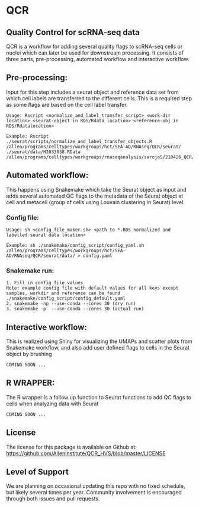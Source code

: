 # QCR

## Quality Control for scRNA-seq data

QCR is a workflow for adding several quality flags to scRNA-seq cells or nuclei which can later be used for downstream processing. It consists of three parts, pre-processing, automated workflow and interactive workflow.

## Pre-processing:

Input for this step includes a seurat object and reference data set from which cell labels are transferred to the different cells. This is a required step as some flags are based on the cell label transfer.


```
Usage: Rscript <normalize_and_label_transfer_script> <work-dir location> <seurat-object in RDS/Rdata location> <reference-obj in RDS/Rdatalocation>

Example: Rscript ./seurat/scripts/normalize_and_label_transfer_objects.R /allen/programs/celltypes/workgroups/hct/SEA-AD/RNAseq/QCR/seurat/ ./seurat/data/H2033038.RData /allen/programs/celltypes/workgroups/rnaseqanalysis/sarojaS/210426_QCR/data/reference_subset.RDS
```

## Automated workflow:

This happens using Snakemake which take the Seurat object as input and adds several automated QC flags to the metadata of the Seurat object at cell and metacell (group of cells using Louvain clustering in Seurat) level.

### Config file:
```
Usage: sh <config_file_maker.sh> <path to *.RDS normalized and labelled seurat data location>

Example: sh ./snakemake/config_script/config_yaml.sh /allen/programs/celltypes/workgroups/hct/SEA-AD/RNAseq/QCR/seurat/data/ > config.yaml
```
### Snakemake run:

```
1. Fill in config file values 
Note: example config file with default values for all keys except samples, workdir and reference can be found ./snakemake/config_script/config_default.yaml
2. snakemake -np --use-conda --cores 30 (dry run)
3. snakemake -p  --use-conda --cores 30 (actual run)
```

## Interactive workflow:

This is realized using Shiny for visualizing the UMAPs and scatter plots from Snakemake workflow, and also add user defined flags to cells in the Seurat object by brushing

```
COMING SOON ...
```

## R WRAPPER:

The R wrapper is a follow up function to Seurat functions to add QC flags to cells when analyzing data with Seurat

```
COMING SOON ...
```
## License
The license for this package is available on Github at: https://github.com/AllenInstitute/QCR_HVS/blob/master/LICENSE

## Level of Support
We are planning on occasional updating this repo with no fixed schedule, but likely several times per year. Community involvement is encouraged through both issues and pull requests.




